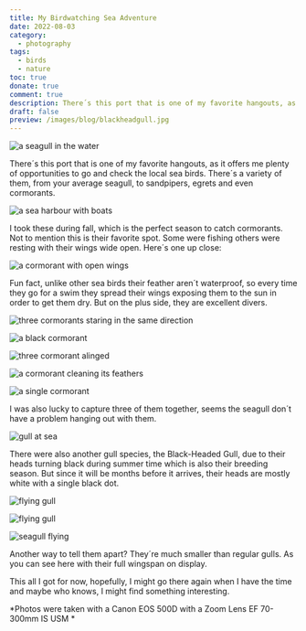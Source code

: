 ```yaml
---
title: My Birdwatching Sea Adventure
date: 2022-08-03
category:
  - photography
tags:
  - birds
  - nature
toc: true
donate: true
comment: true
description: There´s this port that is one of my favorite hangouts, as it offers me plenty of opportunities to go and check the local sea birds, from Seagulls to Cormorants.
draft: false
preview: /images/blog/blackheadgull.jpg
---
```


![a seagull in the water](/images/blog/blackheadgull.jpg)

There´s this port that is one of my favorite hangouts, as it offers me plenty of opportunities to go and check the local sea birds. There´s a variety of them, from your average seagull, to sandpipers, egrets and even cormorants.

![a sea harbour with boats](/images/2022/52260200151_62b2c77b61_c.jpg)

I took these during fall, which is the perfect season to catch cormorants. Not to mention this is their favorite spot. Some were fishing others were resting with their wings wide open. Here´s one up close:

![a cormorant with open wings](/images/2022/52260480814_260c0a7ffa_c.jpg)

Fun fact, unlike other sea birds their feather aren´t waterproof, so every time they go for a swim they spread their wings exposing them to the sun in order to get them dry. But on the plus side, they are excellent divers.

![three cormorants staring in the same direction](/images/2022/52260203566_fd18f56e00_c.jpg)

![a black cormorant](/images/2022/52259233567_3bf8f761bd_c.jpg)

![three cormorant alinged](/images/2022/52260204291_1c417b2236_c.jpg)

![a cormorant cleaning its feathers](/images/2022/52260484444_0aa90b79cd_c.jpg)

![a single cormorant](/images/2022/52259236102_626f482d08_c.jpg)

I was also lucky to capture three of them together, seems the seagull don´t have a problem hanging out with them.

![gull at sea](/images/2022/52260224933_1a44439b2e_c.jpg)

There were also another gull species, the Black-Headed Gull, due to their heads turning black during summer time which is also their breeding season. But since it will be months before it arrives, their heads are mostly white with a single black dot.

![flying gull](/images/2022/52260690495_783d477ff5_c.jpg)

![flying gull](/images/2022/52259240707_f5661f4004_c.jpg)

![seagull flying](/images/2022/52260211481_f56ed90ef9_c.jpg)

Another way to tell them apart? They´re much smaller than regular gulls. As you can see here with their full wingspan on display.

This all I got for now, hopefully, I might go there again when I have the time and maybe who knows, I might find something interesting.

*Photos were taken with a Canon EOS 500D with a Zoom Lens EF 70-300mm IS USM
*


